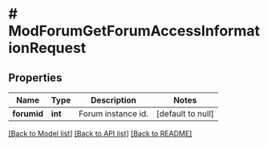 # # ModForumGetForumAccessInformationRequest

## Properties

Name | Type | Description | Notes
------------ | ------------- | ------------- | -------------
**forumid** | **int** | Forum instance id. | [default to null]

[[Back to Model list]](../../README.md#models) [[Back to API list]](../../README.md#endpoints) [[Back to README]](../../README.md)
